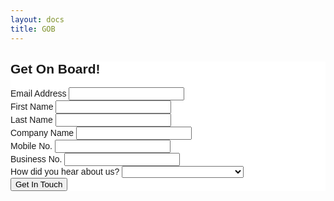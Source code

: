 ```yaml
---
layout: docs
title: GOB
---
```


<!-- Begin Mailchimp Signup Form -->
<link href="//cdn-images.mailchimp.com/embedcode/classic-10_7.css" rel="stylesheet" type="text/css">
<style type="text/css">
	#mc_embed_signup{background:#fff; clear:left; font:14px Helvetica,Arial,sans-serif; }
	/* Add your own Mailchimp form style overrides in your site stylesheet or in this style block.
	   We recommend moving this block and the preceding CSS link to the HEAD of your HTML file. */
</style>
<div id="mc_embed_signup">
<form action="https://garagehive.us14.list-manage.com/subscribe/post?u=90170407fab4dc70f5d2af839&amp;id=71df3a6724" method="post" id="mc-embedded-subscribe-form" name="mc-embedded-subscribe-form" class="validate" target="_blank" novalidate>
    <div id="mc_embed_signup_scroll">
	<h2>Get On Board!</h2>
<div class="mc-field-group">
	<label for="mce-EMAIL">Email Address </label>
	<input type="email" value="" name="EMAIL" class="required email" id="mce-EMAIL">
</div>
<div class="mc-field-group">
	<label for="mce-FNAME">First Name </label>
	<input type="text" value="" name="FNAME" class="required" id="mce-FNAME">
</div>
<div class="mc-field-group">
	<label for="mce-LNAME">Last Name </label>
	<input type="text" value="" name="LNAME" class="required" id="mce-LNAME">
</div>
<div class="mc-field-group">
	<label for="mce-TENANT">Company Name </label>
	<input type="text" value="" name="TENANT" class="required" id="mce-TENANT">
</div>
<div class="mc-field-group size1of2">
	<label for="mce-MMERGE8">Mobile No. </label>
	<input type="number" name="MMERGE8" class="" value="" id="mce-MMERGE8">
</div>
<div class="mc-field-group size1of2">
	<label for="mce-MMERGE9">Business No. </label>
	<input type="number" name="MMERGE9" class="required" value="" id="mce-MMERGE9">
</div>
<div class="mc-field-group">
	<label for="mce-MMERGE10">How did you hear about us? </label>
	<select name="MMERGE10" class="required" id="mce-MMERGE10">
	<option value=""></option>
	<option value="Facebook Group">Facebook Group</option>
<option value="Facebook Advert">Facebook Advert</option>
<option value="YouTube">YouTube</option>
<option value="My Own Research">My Own Research</option>
<option value="From Another Garage Owner">From Another Garage Owner</option>
<option value="Other">Other</option>

	</select>
</div>
	<div id="mce-responses" class="clear">
		<div class="response" id="mce-error-response" style="display:none"></div>
		<div class="response" id="mce-success-response" style="display:none"></div>
	</div>    <!-- real people should not fill this in and expect good things - do not remove this or risk form bot signups-->
    <div style="position: absolute; left: -5000px;" aria-hidden="true"><input type="text" name="b_90170407fab4dc70f5d2af839_71df3a6724" tabindex="-1" value=""></div>
    <div class="clear"><input type="submit" value="Get In Touch" name="subscribe" id="mc-embedded-subscribe" class="button"></div>
    </div>
</form>
</div>
<script type='text/javascript' src='//s3.amazonaws.com/downloads.mailchimp.com/js/mc-validate.js'></script><script type='text/javascript'>(function($) {window.fnames = new Array(); window.ftypes = new Array();fnames[0]='EMAIL';ftypes[0]='email';fnames[1]='FNAME';ftypes[1]='text';fnames[2]='LNAME';ftypes[2]='text';fnames[3]='TENANT';ftypes[3]='text';fnames[4]='MMERGE4';ftypes[4]='text';fnames[5]='MMERGE5';ftypes[5]='text';fnames[6]='MMERGE6';ftypes[6]='text';fnames[7]='MMERGE7';ftypes[7]='text';fnames[8]='MMERGE8';ftypes[8]='number';fnames[9]='MMERGE9';ftypes[9]='number';fnames[10]='MMERGE10';ftypes[10]='dropdown';}(jQuery));var $mcj = jQuery.noConflict(true);</script>
<!--End mc_embed_signup-->